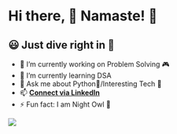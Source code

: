 # Hi there, 👋 Namaste! 🙏
## 😃 Just dive right in 🙌

- 🔭 I’m currently working on Problem Solving 🎮
- 🌱 I’m currently learning DSA
- 💬 Ask me about Python🐍/Interesting Tech 🔌
- 📫 [**Connect via LinkedIn**](https://www.linkedin.com/in/swarajspatil/)
- ⚡ Fun fact: I am Night Owl 👻

<img src="https://github-readme-stats.vercel.app/api?username=swarajspatil158&&show_icons=true&title_color=88c0d0&icon_color=a3be8c&text_color=88c0d0&bg_color=2e3440">
